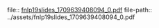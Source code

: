 file:: [fnlp19slides_1709639408094_0.pdf](../assets/fnlp19slides_1709639408094_0.pdf)
file-path:: ../assets/fnlp19slides_1709639408094_0.pdf
